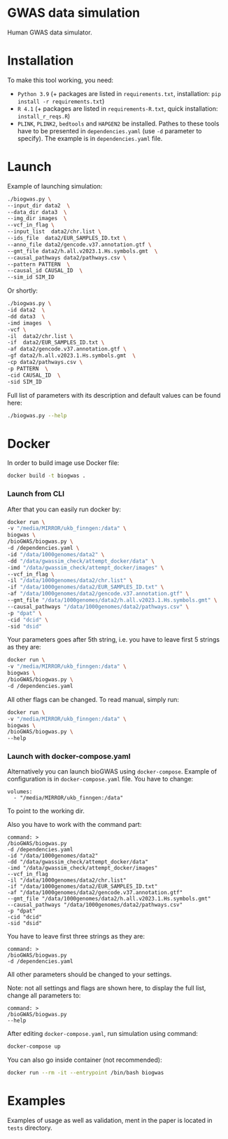 # GWAS data simulation

Human GWAS data simulator.


# Installation

To make this tool working, you need:
* `Python 3.9` (+ packages are listed in `requirements.txt`, installation: `pip install -r requirements.txt`)
* `R 4.1` (+ packages are listed in `requirements-R.txt`, quick installation: `install_r_reqs.R`)
* `PLINK`, `PLINK2`, `bedtools` and `HAPGEN2` be installed. Pathes to these tools have to be presented in `dependencies.yaml` (use `-d` parameter to specify). The example is in `dependencies.yaml` file.

# Launch

Example of launching simulation:

```bash
./biogwas.py \
--input_dir data2  \
--data_dir data3  \
--img_dir images  \
--vcf_in_flag \
--input_list  data2/chr.list \
--ids_file  data2/EUR_SAMPLES_ID.txt \
--anno_file data2/gencode.v37.annotation.gtf \
--gmt_file data2/h.all.v2023.1.Hs.symbols.gmt  \
--causal_pathways data2/pathways.csv \
--pattern PATTERN  \
--causal_id CAUSAL_ID  \
--sim_id SIM_ID 
```

Or shortly:

```bash
./biogwas.py \
-id data2  \
-dd data3  \
-imd images  \
-vcf \
-il  data2/chr.list \
-if  data2/EUR_SAMPLES_ID.txt \
-af data2/gencode.v37.annotation.gtf \
-gf data2/h.all.v2023.1.Hs.symbols.gmt  \
-cp data2/pathways.csv \
-p PATTERN  \
-cid CAUSAL_ID  \
-sid SIM_ID 
```


Full list of parameters with its description and default values can be found here:

```bash
./biogwas.py --help
```

# Docker

In order to build image use Docker file:
```bash
docker build -t biogwas .
```

### Launch from CLI

After that you can easily run docker by:
```bash
docker run \
-v "/media/MIRROR/ukb_finngen:/data" \
biogwas \
/bioGWAS/biogwas.py \
-d /dependencies.yaml \
-id "/data/1000genomes/data2" \
-dd "/data/gwassim_check/attempt_docker/data" \
-imd "/data/gwassim_check/attempt_docker/images" \
--vcf_in_flag \
-il "/data/1000genomes/data2/chr.list" \
-if "/data/1000genomes/data2/EUR_SAMPLES_ID.txt" \
-af "/data/1000genomes/data2/gencode.v37.annotation.gtf" \
--gmt_file "/data/1000genomes/data2/h.all.v2023.1.Hs.symbols.gmt" \
--causal_pathways "/data/1000genomes/data2/pathways.csv" \
-p "dpat" \
-cid "dcid" \
-sid "dsid"
```

Your parameters goes after 5th string, i.e. you have to leave first 5 strings as they are:
```bash
docker run \
-v "/media/MIRROR/ukb_finngen:/data" \
biogwas \
/bioGWAS/biogwas.py \
-d /dependencies.yaml
```

All other flags can be changed. To read manual, simply run:

```bash
docker run \
-v "/media/MIRROR/ukb_finngen:/data" \
biogwas \
/bioGWAS/biogwas.py \
--help
```


### Launch with docker-compose.yaml

Alternatively you can launch bioGWAS using `docker-compose`. Example of configuration is in `docker-compose.yaml` file. You have to change:

```
volumes:
  - "/media/MIRROR/ukb_finngen:/data" 
```

To point to the working dir.

Also you have to work with the command part:
```
command: >
/bioGWAS/biogwas.py
-d /dependencies.yaml
-id "/data/1000genomes/data2"
-dd "/data/gwassim_check/attempt_docker/data"
-imd "/data/gwassim_check/attempt_docker/images"
--vcf_in_flag
-il "/data/1000genomes/data2/chr.list"
-if "/data/1000genomes/data2/EUR_SAMPLES_ID.txt"
-af "/data/1000genomes/data2/gencode.v37.annotation.gtf"
--gmt_file "/data/1000genomes/data2/h.all.v2023.1.Hs.symbols.gmt"
--causal_pathways "/data/1000genomes/data2/pathways.csv"
-p "dpat"
-cid "dcid"
-sid "dsid"
```

You have to leave first three strings as they are:
```
command: >
/bioGWAS/biogwas.py
-d /dependencies.yaml
```

All other parameters should be changed to your settings. 

Note: not all settings and flags are shown here, to display the full list, change all parameters to: 
```
command: >
/bioGWAS/biogwas.py
--help
```

After editing `docker-compose.yaml`, run simulation using command: 
```bash
docker-compose up
```

You can also go inside container (not recommended):
```bash
docker run --rm -it --entrypoint /bin/bash biogwas
```


# Examples

Examples of usage as well as validation, ment in the paper is located in `tests` directory.




